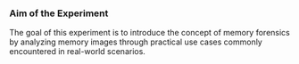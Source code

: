 <h3>Aim of the Experiment</h3>

<p>The goal of this experiment is to introduce the concept of memory forensics by analyzing memory images through practical use cases commonly encountered in real-world scenarios.</p>
